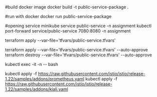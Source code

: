 #build docker image
docker build -t public-service-package .  

#run with docker 
docker run public-service-package  

#opening service
minikube service public-service -n assignment
kubectl port-forward service/public-service 7080:8080 -n assignment 

terraform apply --var-file='tfvars/public-service.tfvars'

terraform apply --var-file='tfvars/public-service.tfvars' --auto-approve 
terraform destroy --var-file='tfvars/public-service.tfvars' --auto-approve


kubectl exec -it <pod-name> -n <namespace> -- bash

kubectl apply -f https://raw.githubusercontent.com/istio/istio/release-1.22/samples/addons/prometheus.yaml
kubectl apply -f https://raw.githubusercontent.com/istio/istio/release-1.22/samples/addons/kiali.yaml
